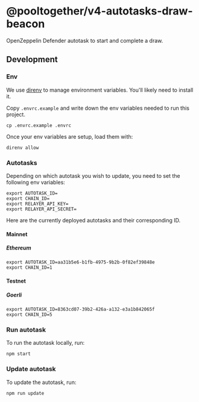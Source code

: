 # @pooltogether/v4-autotasks-draw-beacon

OpenZeppelin Defender autotask to start and complete a draw.

## Development

### Env

We use [direnv](https://direnv.net) to manage environment variables. You'll likely need to install it.

Copy `.envrc.example` and write down the env variables needed to run this project.
```
cp .envrc.example .envrc
```

Once your env variables are setup, load them with:
```
direnv allow
```

### Autotasks

Depending on which autotask you wish to update, you need to set the following env variables:

```
export AUTOTASK_ID=
export CHAIN_ID=
export RELAYER_API_KEY=
export RELAYER_API_SECRET=
```

Here are the currently deployed autotasks and their corresponding ID.

#### Mainnet
##### Ethereum

```
export AUTOTASK_ID=aa31b5e6-b1fb-4975-9b2b-0f82ef39848e
export CHAIN_ID=1
```

#### Testnet
##### Goerli

```
export AUTOTASK_ID=8363cd07-39b2-426a-a132-e3a1b842065f
export CHAIN_ID=5
```

### Run autotask

To run the autotask locally, run:

```
npm start
```

### Update autotask

To update the autotask, run:

```
npm run update
```
